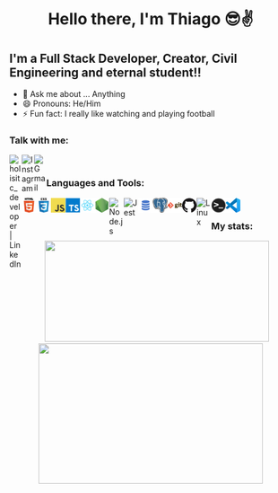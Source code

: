 <h1 align="center">Hello there, I'm Thiago  😎✌️</h1>

## I'm a Full Stack Developer, Creator, Civil Engineering and eternal student!!
- 💬 Ask me about ... Anything
- 😄 Pronouns: He/Him
- ⚡ Fun fact: I really like watching and playing football

### Talk with me:
<a href="https://www.linkedin.com/in/thi-pereira/" target="_blank"><img align="left" alt="holisitc_developer | LinkedIn" width="22px" src="https://cdn.jsdelivr.net/npm/simple-icons@v3/icons/linkedin.svg" /></a>
<a href="https://www.instagram.com/th.pereira02/" target="_blank"><img align="left" alt="Instagram" width="22px" src="https://simpleicons.org/icons/instagram.svg" /></a>
<a href="mailto:thiago.spereira02@gmail.com" target="_blank"><img align="left" alt="Gmail" width="22px" src="https://simpleicons.org/icons/gmail.svg" /></a>

<br />

### Languages and Tools:

<img align="left" alt="HTML5" width="26px" src="https://raw.githubusercontent.com/github/explore/80688e429a7d4ef2fca1e82350fe8e3517d3494d/topics/html/html.png" />
<img align="left" alt="CSS3" width="26px" src="https://raw.githubusercontent.com/github/explore/80688e429a7d4ef2fca1e82350fe8e3517d3494d/topics/css/css.png" />
<img align="left" alt="JavaScript" width="26px" src="https://raw.githubusercontent.com/github/explore/80688e429a7d4ef2fca1e82350fe8e3517d3494d/topics/javascript/javascript.png" />
<img align="left" alt="TypeScript" width="26px" src="https://raw.githubusercontent.com/devicons/devicon/master/icons/typescript/typescript-plain.svg" />
<img align="left" alt="React" width="26px" src="https://raw.githubusercontent.com/github/explore/80688e429a7d4ef2fca1e82350fe8e3517d3494d/topics/react/react.png" />
<img align="left" alt="Node.js" width="26px" src="https://raw.githubusercontent.com/github/explore/80688e429a7d4ef2fca1e82350fe8e3517d3494d/topics/nodejs/nodejs.png" />
<img align="left" alt="Node.js" width="26px" src="https://camo.githubusercontent.com/40756575fc2fd74b1883ea0cc5c2a49aa7048ab58286f43a121109d69a9ea160/68747470733a2f2f63646e2e6a7364656c6976722e6e65742f67682f64657669636f6e732f64657669636f6e2f69636f6e732f657870726573732f657870726573732d6f726967696e616c2e737667" />
<img align="left" alt="Jest" width="26px" src="https://camo.githubusercontent.com/fd37a0ed465d6e14411705324a0d21739377f54ab6d0ae146c68fca8777e16c7/68747470733a2f2f63646e2e6a7364656c6976722e6e65742f67682f64657669636f6e732f64657669636f6e2f69636f6e732f6a6573742f6a6573742d706c61696e2e737667" />
<img align="left" alt="SQL" width="26px" src="https://raw.githubusercontent.com/github/explore/80688e429a7d4ef2fca1e82350fe8e3517d3494d/topics/sql/sql.png" />
<img align="left" alt="postgreSQL" width="26px" src="https://raw.githubusercontent.com/github/explore/80688e429a7d4ef2fca1e82350fe8e3517d3494d/topics/postgresql/postgresql.png" />
<img align="left" alt="Git" width="26px" src="https://raw.githubusercontent.com/github/explore/80688e429a7d4ef2fca1e82350fe8e3517d3494d/topics/git/git.png" />
<img align="left" alt="GitHub" width="26px" src="https://raw.githubusercontent.com/github/explore/78df643247d429f6cc873026c0622819ad797942/topics/github/github.png" />
<img align="left" alt="Linux" width="26px" src="https://simpleicons.org/icons/linux.svg" />
<img align="left" alt="Terminal" width="26px" src="https://raw.githubusercontent.com/github/explore/80688e429a7d4ef2fca1e82350fe8e3517d3494d/topics/terminal/terminal.png" />
<img align="left" alt="Visual Studio Code" width="26px" src="https://raw.githubusercontent.com/github/explore/80688e429a7d4ef2fca1e82350fe8e3517d3494d/topics/visual-studio-code/visual-studio-code.png" />

<br />

### My stats:

<div align="center">
<img height="180em" width="400em" src="https://github-readme-stats.vercel.app/api?username=thipereira02" />
<img height="250em" width="400em" src="https://github-readme-stats.vercel.app/api/top-langs/?username=thipereira02" />
</div>
